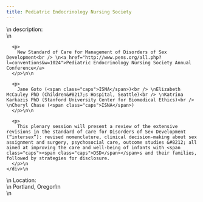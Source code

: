 ```yaml
---
title: Pediatric Endocrinology Nursing Society
---
```


<div class="flexinode-body flexinode-2">
  <div class="flexinode-textarea-1">
    <div class="form-item">
      \n <label>description:</label><br /> \n 
      
      <p>
        New Standard of Care for Management of Disorders of Sex Development<br /> \n<a href="http://www.pens.org/all.php?l=conventions&w=1024">Pediatric Endocrinology Nursing Society Annual Conference</a>
      </p>\n\n
      
      <p>
        Jane Goto (<span class="caps">ISNA</span>)<br /> \nElizabeth McCauley PhD (Children&#8217;s Hospital, Seattle)<br /> \nKatrina Karkazis PhD (Stanford University Center for Biomedical Ethics)<br /> \nCheryl Chase (<span class="caps">ISNA</span>)
      </p>\n\n
      
      <p>
        This plenary session will present a review of the extensive revisions in the standard of care for Disorders of Sex Development (“intersex”): revised nomenclature, clinical decision-making about sex assignment and surgery, psychosocial care, outcome studies &#8212; all aimed at improving the care and well-being of infants with <span class="caps"><span class="caps">DSD</span></span>s and their families, followed by strategies for disclosure.
      </p>\n
    </div>\n
  </div>
  
  <div class="flexinode-textfield-2">
    <div class="form-item">
      \n <label>Location:</label><br /> \n Portland, Oregon\n
    </div>\n
  </div>
</div>